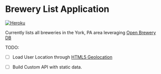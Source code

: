 # Brewery List Application
[![Heroku](http://heroku-badge.herokuapp.com/?app=heroku-badge&root=projects.html)](https://sleepy-caverns-26665.herokuapp.com/)


Currently lists all breweries in the York, PA area leveraging [Open Brewery DB](https://www.openbrewerydb.org/)


TODO:
- [ ] Load User Location through [HTML5 Geolocation](https://www.w3schools.com/html/html5_geolocation.asp)
- [ ] Build Custom API with static data.

